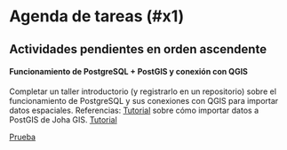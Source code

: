 # Agenda de tareas (#x1)
## Actividades pendientes en orden ascendente
#### Funcionamiento de PostgreSQL + PostGIS y conexión con QGIS
Completar un taller introductorio (y registrarlo en un repositorio) sobre el funcionamiento de PostgreSQL y sus conexiones con QGIS para importar datos espaciales.
Referencias: <a href="https://johagis.com/importacion-masiva-postgis" target="_blank">Tutorial</a> sobre cómo importar datos a PostGIS de Joha GIS. <a href="[https://johagis.com/importacion-masiva-postgis](https://johagis.com/curso-postgresql-postgis-para-aplicaciones-gis)" target="_blank">Tutorial</a>


[Prueba](https://johagis.com/curso-postgresql-postgis-para-aplicaciones-gis)
